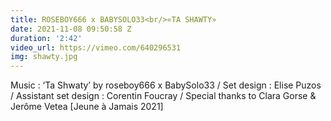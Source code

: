 ```yaml
---
title: ROSEBOY666 x BABYSOLO33<br/>«TA SHAWTY»
date: 2021-11-08 09:50:58 Z
duration: '2:42'
video_url: https://vimeo.com/640296531
img: shawty.jpg
---
```


Music : ‘Ta Shwaty’ by roseboy666 x BabySolo33 / Set design : Elise Puzos / Assistant set design : Corentin Foucray / Special thanks to Clara Gorse & Jerôme Vetea [Jeune à Jamais 2021]
<BR>
  <BR><BR>
